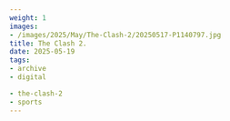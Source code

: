 ```yaml
---
weight: 1
images:
- /images/2025/May/The-Clash-2/20250517-P1140797.jpg
title: The Clash 2.
date: 2025-05-19
tags:
- archive
- digital

- the-clash-2
- sports
---
```


